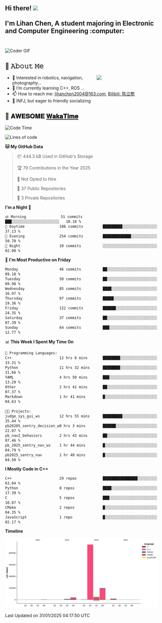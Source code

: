 <h2 align="left">
 <abc>
  <br>Hi there! <img src="https://user-images.githubusercontent.com/42378118/110234147-e3259600-7f4e-11eb-95be-0c4047144dea.gif" width="30"><br>
  <br> I'm Lihan Chen, A student majoring in Electronic and Computer Engineering :computer:<br>
  <br>
 </abc>
</h2>

<img align="center" src="https://media.giphy.com/media/SWoSkN6DxTszqIKEqv/giphy.gif" alt="Coder GIF" width="500">

## :book: 𝙰𝚋𝚘𝚞𝚝 𝙼𝚎

<img align="right" width="40%" src="https://github-readme-stats.vercel.app/api?username=LihanChen2004&show_icons=true&icon_color=CE1D2D&text_color=718096&bg_color=ffffff&hide_title=true" />

- 🌟 Interested in robotics, navigation, photography...
- 🌱 I’m currently learning C++, ROS ... 
- 📫 How to reach me: lihanchen2004@163.com, [Bilibili: 陈立憨](https://space.bilibili.com/170786212)
- 👯 INFJ, but eager to friendly socializing

## 📜 𝐀𝐖𝐄𝐒𝐎𝐌𝐄 [𝐖𝐚𝐤𝐚𝐓𝐢𝐦𝐞](https://github.com/anmol098/waka-readme-stats)

<!--START_SECTION:waka-->
![Code Time](http://img.shields.io/badge/Code%20Time-699%20hrs%2035%20mins-blue)

![Lines of code](https://img.shields.io/badge/From%20Hello%20World%20I%27ve%20Written-1.3%20million%20lines%20of%20code-blue)

**🐱 My GitHub Data** 

> 📦 444.3 kB Used in GitHub's Storage 
 > 
> 🏆 79 Contributions in the Year 2025
 > 
> 🚫 Not Opted to Hire
 > 
> 📜 37 Public Repositories 
 > 
> 🔑 3 Private Repositories 
 > 
**I'm a Night 🦉** 

```text
🌞 Morning                51 commits          ███░░░░░░░░░░░░░░░░░░░░░░   10.18 % 
🌆 Daytime                186 commits         █████████░░░░░░░░░░░░░░░░   37.13 % 
🌃 Evening                254 commits         █████████████░░░░░░░░░░░░   50.70 % 
🌙 Night                  10 commits          ░░░░░░░░░░░░░░░░░░░░░░░░░   02.00 % 
```
📅 **I'm Most Productive on Friday** 

```text
Monday                   46 commits          ██░░░░░░░░░░░░░░░░░░░░░░░   09.18 % 
Tuesday                  50 commits          ██░░░░░░░░░░░░░░░░░░░░░░░   09.98 % 
Wednesday                85 commits          ████░░░░░░░░░░░░░░░░░░░░░   16.97 % 
Thursday                 97 commits          █████░░░░░░░░░░░░░░░░░░░░   19.36 % 
Friday                   122 commits         ██████░░░░░░░░░░░░░░░░░░░   24.35 % 
Saturday                 37 commits          ██░░░░░░░░░░░░░░░░░░░░░░░   07.39 % 
Sunday                   64 commits          ███░░░░░░░░░░░░░░░░░░░░░░   12.77 % 
```


📊 **This Week I Spent My Time On** 

```text
💬 Programming Languages: 
C++                      12 hrs 8 mins       ████████░░░░░░░░░░░░░░░░░   33.31 % 
Python                   11 hrs 32 mins      ████████░░░░░░░░░░░░░░░░░   31.66 % 
YAML                     4 hrs 50 mins       ███░░░░░░░░░░░░░░░░░░░░░░   13.29 % 
Other                    2 hrs 41 mins       ██░░░░░░░░░░░░░░░░░░░░░░░   07.37 % 
Markdown                 1 hr 41 mins        █░░░░░░░░░░░░░░░░░░░░░░░░   04.63 % 

🐱‍💻 Projects: 
judge_sys_gui_ws         12 hrs 55 mins      █████████░░░░░░░░░░░░░░░░   35.44 % 
pb20205_sentry_decision_w8 hrs 3 mins        ██████░░░░░░░░░░░░░░░░░░░   22.07 % 
pb_nav2_behaviors        2 hrs 43 mins       ██░░░░░░░░░░░░░░░░░░░░░░░   07.46 % 
pb_2025_sentry_nav_ws    1 hr 44 mins        █░░░░░░░░░░░░░░░░░░░░░░░░   04.79 % 
pb2025_sentry_nav        1 hr 40 mins        █░░░░░░░░░░░░░░░░░░░░░░░░   04.58 % 
```

**I Mostly Code in C++** 

```text
C++                      29 repos            ████████████████░░░░░░░░░   63.04 % 
Python                   8 repos             ████░░░░░░░░░░░░░░░░░░░░░   17.39 % 
C                        5 repos             ███░░░░░░░░░░░░░░░░░░░░░░   10.87 % 
CMake                    2 repos             █░░░░░░░░░░░░░░░░░░░░░░░░   04.35 % 
JavaScript               1 repo              █░░░░░░░░░░░░░░░░░░░░░░░░   02.17 % 
```



**Timeline**

![Lines of Code chart](https://raw.githubusercontent.com/LihanChen2004/LihanChen2004/main/assets/bar_graph.png)


 Last Updated on 31/01/2025 04:17:50 UTC
<!--END_SECTION:waka-->

<!--
**LihanChen2004/LihanChen2004** is a ✨ _special_ ✨ repository because its `README.md` (this file) appears on your GitHub profile.

Here are some ideas to get you started:

- 🔭 I’m currently working on ...
- 🌱 I’m currently learning ...
- 👯 I’m looking to collaborate on ...
- 🤔 I’m looking for help with ...
- 💬 Ask me about ...
- 📫 How to reach me: ...
- 😄 Pronouns: ...
- ⚡ Fun fact: ...
-->
